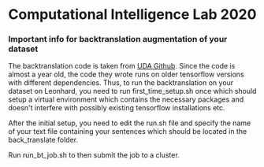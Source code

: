 # Computational Intelligence Lab 2020

### Important info for backtranslation augmentation of your dataset

The backtranslation code is taken from [UDA Github](https://github.com/google-research/uda/tree/master/back_translate). Since the code is almost a year old, the code they wrote runs on older tensorflow versions with different dependencies. Thus, to run the backtranslation on your dataset on Leonhard, you need to run first_time_setup.sh once which should setup a virtual environment which contains the necessary packages and doesn't interfere with possibly existing tensorflow installations etc.

After the initial setup, you need to edit the run.sh file and specify the name of your text file containing your sentences which should be located in the back_translate folder.

Run run_bt_job.sh to then submit the job to a cluster.